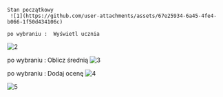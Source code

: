     Stan początkowy
     ![1](https://github.com/user-attachments/assets/67e25934-6a45-4fe4-b066-1f50d434106c)
     
    po wybraniu :  Wyświetl ucznia
  ![2](https://github.com/user-attachments/assets/46445378-b510-4f58-9927-d7982b2fc3c6)

   po wybraniu :  Oblicz średnią
  ![3](https://github.com/user-attachments/assets/53def062-558c-4bab-b0f9-79d6fbdbeb86)

   po wybraniu :  Dodaj ocenę
  ![4](https://github.com/user-attachments/assets/dee36f00-9a3f-4120-bb84-b2d92070a625)

 ![5](https://github.com/user-attachments/assets/3e039ab2-4218-4572-a3e1-06ceed0e4d50)
